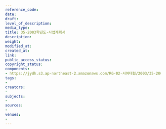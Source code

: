 ```yaml
---
reference_code: 
date: 
draft: 
level_of_description: 
media_type: 
title: 35-2003학년도-사업계획서
description: 
weight: 
modified_at: 
created_at: 
link: 
public_access_status: 
copyright_status: 
components:
- https://jydh.s3.ap-northeast-2.amazonaws.com/RG-02-서여대협/2003/35-2003학년도-사업계획서.pdf
tags:
- 
creators:
- 
subjects:
- 
sources:
- 
venues:
- 
---
```

